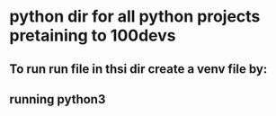 # python dir for all python projects pretaining to 100devs

## To run run file in thsi dir create a venv file by:

## running python3
